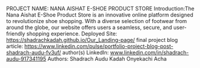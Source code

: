 PROJECT NAME: NANA AISHAT E-SHOE PRODUCT STORE
Introduction:The Nana Aishat E-Shoe Product Store is an innovative online platform designed to revolutionize shoe shopping. With a diverse selection of footwear from around the globe, our website offers users a seamless, secure, and user-friendly shopping experience.
Deployed Site: https://shadrachkadah.github.io/Our_Landing-page/
final project blog article: https://www.linkedin.com/pulse/portfolio-project-blog-post-shadrach-audu-fv3uf/
author(s) LinkedIn: www.linkedin.com/in/shadrach-audu-917341195
Authors:
  Shadrach Audu Kadah
  Onyekachi Acha
